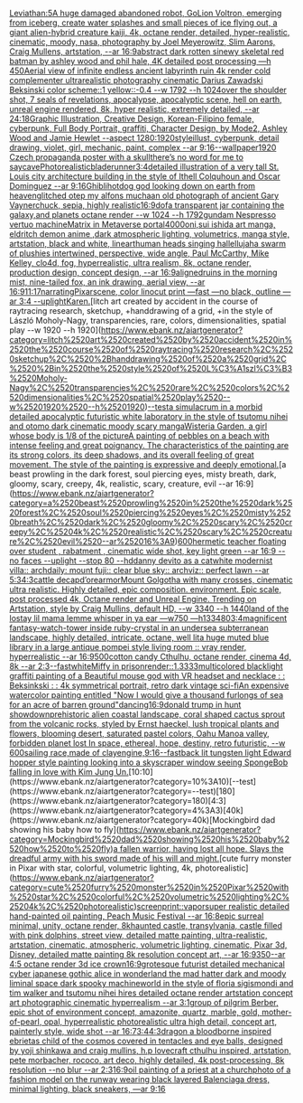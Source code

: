 [Leviathan:5](https://www.ebank.nz/aiartgenerator?category=Leviathan%3A5)[A huge damaged abandoned robot, GoLion Voltron, emerging from iceberg, create water splashes and small pieces of ice flying out, a giant alien-hybrid creature kaiji, 4k, octane render, detailed, hyper-realistic, cinematic, moody, nasa, photography by Joel Meyerowitz, Slim Aarons, Craig Mullens, artstation, --ar 16:9](https://www.ebank.nz/aiartgenerator?category=A%2520huge%2520damaged%2520abandoned%2520robot%2C%2520GoLion%2520Voltron%2C%2520emerging%2520from%2520iceberg%2C%2520create%2520water%2520splashes%2520and%2520small%2520pieces%2520of%2520ice%2520flying%2520out%2C%2520a%2520giant%2520alien-hybrid%2520creature%2520kaiji%2C%25204k%2C%2520octane%2520render%2C%2520detailed%2C%2520hyper-realistic%2C%2520cinematic%2C%2520moody%2C%2520nasa%2C%2520photography%2520by%2520Joel%2520Meyerowitz%2C%2520Slim%2520Aarons%2C%2520Craig%2520Mullens%2C%2520artstation%2C%2520--ar%252016%3A9)[abstract dark rotten sinewy skeletal red batman by ashley wood and phil hale, 4K detailed post processing —h 450](https://www.ebank.nz/aiartgenerator?category=abstract%2520dark%2520rotten%2520sinewy%2520skeletal%2520red%2520batman%2520by%2520ashley%2520wood%2520and%2520phil%2520hale%2C%25204K%2520detailed%2520post%2520processing%2520%E2%80%94h%2520450)[Aerial view of infinite endless ancient labyrinth ruin 4k render cold complementer ultrarealistic photography cinematic Darius Zawadski Beksinski color scheme::1 yellow::-0.4  --w 1792 --h 1024](https://www.ebank.nz/aiartgenerator?category=Aerial%2520view%2520of%2520infinite%2520endless%2520ancient%2520labyrinth%2520ruin%25204k%2520render%2520cold%2520complementer%2520ultrarealistic%2520photography%2520cinematic%2520Darius%2520Zawadski%2520Beksinski%2520color%2520scheme%3A%3A1%2520yellow%3A%3A-0.4%2520%2520--w%25201792%2520--h%25201024)[over the shoulder shot, 7 seals of revelations,  apocalypse,  apocalyptic scene, hell on earth, unreal engine rendered,  8k, hyper realistic,  extremely detailed,  --ar 24:18](https://www.ebank.nz/aiartgenerator?category=over%2520the%2520shoulder%2520shot%2C%25207%2520seals%2520of%2520revelations%2C%2520%2520apocalypse%2C%2520%2520apocalyptic%2520scene%2C%2520hell%2520on%2520earth%2C%2520unreal%2520engine%2520rendered%2C%2520%25208k%2C%2520hyper%2520realistic%2C%2520%2520extremely%2520detailed%2C%2520%2520--ar%252024%3A18)[Graphic Illustration, Creative Design, Korean-Filipino female, cyberpunk, Full Body Portrait, graffiti, Character Design, by Mode2, Ashley Wood and Jamie Hewlet --aspect 1280:1920](https://www.ebank.nz/aiartgenerator?category=Graphic%2520Illustration%2C%2520Creative%2520Design%2C%2520Korean-Filipino%2520female%2C%2520cyberpunk%2C%2520Full%2520Body%2520Portrait%2C%2520graffiti%2C%2520Character%2520Design%2C%2520by%2520Mode2%2C%2520Ashley%2520Wood%2520and%2520Jamie%2520Hewlet%2520--aspect%25201280%3A1920)[style](https://www.ebank.nz/aiartgenerator?category=style)[illust, cyberpunk, detail drawing, violet, girl, mechanic, paint, complex --ar 9:16](https://www.ebank.nz/aiartgenerator?category=illust%2C%2520cyberpunk%2C%2520detail%2520drawing%2C%2520violet%2C%2520girl%2C%2520mechanic%2C%2520paint%2C%2520complex%2520--ar%25209%3A16)[--wallpaper](https://www.ebank.nz/aiartgenerator?category=--wallpaper)[1920 Czech propaganda poster with  a skull](https://www.ebank.nz/aiartgenerator?category=1920%2520Czech%2520propaganda%2520poster%2520with%2520%2520a%2520skull)[there’s no word for me to say](https://www.ebank.nz/aiartgenerator?category=there%E2%80%99s%2520no%2520word%2520for%2520me%2520to%2520say)[cave](https://www.ebank.nz/aiartgenerator?category=cave)[Photorealistic](https://www.ebank.nz/aiartgenerator?category=Photorealistic)[bladerunner](https://www.ebank.nz/aiartgenerator?category=bladerunner)[3:4](https://www.ebank.nz/aiartgenerator?category=3%3A4)[detailed illustration of a very tall St. Louis city architecture building  in the style of Ithell Colquhoun and Oscar Dominguez --ar 9:16](https://www.ebank.nz/aiartgenerator?category=detailed%2520illustration%2520of%2520a%2520very%2520tall%2520St.%2520Louis%2520city%2520architecture%2520building%2520%2520in%2520the%2520style%2520of%2520Ithell%2520Colquhoun%2520and%2520Oscar%2520Dominguez%2520--ar%25209%3A16)[Ghibli](https://www.ebank.nz/aiartgenerator?category=Ghibli)[hotdog god looking down on earth from heaven](https://www.ebank.nz/aiartgenerator?category=hotdog%2520god%2520looking%2520down%2520on%2520earth%2520from%2520heaven)[glitched otep my alfons mucha](https://www.ebank.nz/aiartgenerator?category=glitched%2520otep%2520my%2520alfons%2520mucha)[an old photograph of ancient Gary Vaynerchuck, sepia, highly realistic](https://www.ebank.nz/aiartgenerator?category=an%2520old%2520photograph%2520of%2520ancient%2520Gary%2520Vaynerchuck%2C%2520sepia%2C%2520highly%2520realistic)[16:9](https://www.ebank.nz/aiartgenerator?category=16%3A9)[dof](https://www.ebank.nz/aiartgenerator?category=dof)[a transparent jar containing the galaxy,and planets octane render --w 1024 --h 1792](https://www.ebank.nz/aiartgenerator?category=a%2520transparent%2520jar%2520containing%2520the%2520galaxy%2Cand%2520planets%2520octane%2520render%2520--w%25201024%2520--h%25201792)[gundam Nespresso vertuo machine](https://www.ebank.nz/aiartgenerator?category=gundam%2520Nespresso%2520vertuo%2520machine)[Matrix in Metaverse portal](https://www.ebank.nz/aiartgenerator?category=Matrix%2520in%2520Metaverse%2520portal)[4000](https://www.ebank.nz/aiartgenerator?category=4000)[oni,sui ishida art manga, eldritch demon anime ,dark atmospheric lighting, volumetrics, manga style, artstation, black and white, lineart](https://www.ebank.nz/aiartgenerator?category=oni%2Csui%2520ishida%2520art%2520manga%2C%2520eldritch%2520demon%2520anime%2520%2Cdark%2520atmospheric%2520lighting%2C%2520volumetrics%2C%2520manga%2520style%2C%2520artstation%2C%2520black%2520and%2520white%2C%2520lineart)[human heads singing hallellujah](https://www.ebank.nz/aiartgenerator?category=human%2520heads%2520singing%2520hallellujah)[a swarm of plushies intertwined, perspective, wide angle, Paul McCarthy, Mike Kelley, clo4d, fog, hyperrealistic, ultra realism, 8k, octane render, production design, concept design, --ar 16:9](https://www.ebank.nz/aiartgenerator?category=a%2520swarm%2520of%2520plushies%2520intertwined%2C%2520perspective%2C%2520wide%2520angle%2C%2520Paul%2520McCarthy%2C%2520Mike%2520Kelley%2C%2520clo4d%2C%2520fog%2C%2520hyperrealistic%2C%2520ultra%2520realism%2C%25208k%2C%2520octane%2520render%2C%2520production%2520design%2C%2520concept%2520design%2C%2520--ar%252016%3A9)[aligned](https://www.ebank.nz/aiartgenerator?category=aligned)[ruins in the morning mist, nine-tailed fox, an ink drawing, aerial view,  --ar 16:9](https://www.ebank.nz/aiartgenerator?category=ruins%2520in%2520the%2520morning%2520mist%2C%2520nine-tailed%2520fox%2C%2520an%2520ink%2520drawing%2C%2520aerial%2520view%2C%2520%2520--ar%252016%3A9)[11:17](https://www.ebank.nz/aiartgenerator?category=11%3A17)[narrating](https://www.ebank.nz/aiartgenerator?category=narrating)[Pixar](https://www.ebank.nz/aiartgenerator?category=Pixar)[scene, color linocut print —fast —no black, outline —ar 3:4 --uplight](https://www.ebank.nz/aiartgenerator?category=scene%2C%2520color%2520linocut%2520print%2520%E2%80%94fast%2520%E2%80%94no%2520black%2C%2520outline%2520%E2%80%94ar%25203%3A4%2520--uplight)[Karen.](https://www.ebank.nz/aiartgenerator?category=Karen.)[litch art created by accident in the course of raytracing research, sketchup, +handdrawing of a grid, +in the style of László Moholy-Nagy, transparencies, rare, colors, dimensionalities, spatial play --w 1920 --h 1920](https://www.ebank.nz/aiartgenerator?category=litch%2520art%2520created%2520by%2520accident%2520in%2520the%2520course%2520of%2520raytracing%2520research%2C%2520sketchup%2C%2520%2Bhanddrawing%2520of%2520a%2520grid%2C%2520%2Bin%2520the%2520style%2520of%2520L%C3%A1szl%C3%B3%2520Moholy-Nagy%2C%2520transparencies%2C%2520rare%2C%2520colors%2C%2520dimensionalities%2C%2520spatial%2520play%2520--w%25201920%2520--h%25201920)[--test](https://www.ebank.nz/aiartgenerator?category=--test)[a simulacrum in a morbid detailed apocalyptic futuristic white laboratory in the style of tsutomu nihei and otomo dark cinematic moody scary manga](https://www.ebank.nz/aiartgenerator?category=a%2520simulacrum%2520in%2520a%2520morbid%2520detailed%2520apocalyptic%2520futuristic%2520white%2520laboratory%2520in%2520the%2520style%2520of%2520tsutomu%2520nihei%2520and%2520otomo%2520dark%2520cinematic%2520moody%2520scary%2520manga)[Wisteria Garden, a girl whose body is 1/8 of the picture](https://www.ebank.nz/aiartgenerator?category=Wisteria%2520Garden%2C%2520a%2520girl%2520whose%2520body%2520is%25201/8%2520of%2520the%2520picture)[A painting of pebbles on a beach with intense feeling and great poignancy. The characteristics of the painting are its strong colors, its deep shadows, and its overall feeling of great movement. The style of the painting is expressive and deeply emotional.](https://www.ebank.nz/aiartgenerator?category=A%2520painting%2520of%2520pebbles%2520on%2520a%2520beach%2520with%2520intense%2520feeling%2520and%2520great%2520poignancy.%2520The%2520characteristics%2520of%2520the%2520painting%2520are%2520its%2520strong%2520colors%2C%2520its%2520deep%2520shadows%2C%2520and%2520its%2520overall%2520feeling%2520of%2520great%2520movement.%2520The%2520style%2520of%2520the%2520painting%2520is%2520expressive%2520and%2520deeply%2520emotional.)[a beast prowling in the dark forest, soul piercing eyes, misty breath, dark, gloomy, scary, creepy, 4k, realistic, scary, creature, evil --ar 16:9](https://www.ebank.nz/aiartgenerator?category=a%2520beast%2520prowling%2520in%2520the%2520dark%2520forest%2C%2520soul%2520piercing%2520eyes%2C%2520misty%2520breath%2C%2520dark%2C%2520gloomy%2C%2520scary%2C%2520creepy%2C%25204k%2C%2520realistic%2C%2520scary%2C%2520creature%2C%2520evil%2520--ar%252016%3A9)[600](https://www.ebank.nz/aiartgenerator?category=600)[hermetic teacher floating over student , rabatment , cinematic wide shot, key light green --ar 16:9 --no faces --uplight --stop 80 --hd](https://www.ebank.nz/aiartgenerator?category=hermetic%2520teacher%2520floating%2520over%2520student%2520%2C%2520rabatment%2520%2C%2520cinematic%2520wide%2520shot%2C%2520key%2520light%2520green%2520--ar%252016%3A9%2520--no%2520faces%2520--uplight%2520--stop%252080%2520--hd)[danny devito as a cat](https://www.ebank.nz/aiartgenerator?category=danny%2520devito%2520as%2520a%2520cat)[white modernist villa:: archdaily: mount fuji:: clear blue sky:: archviz:: perfect lawn --ar 5:3](https://www.ebank.nz/aiartgenerator?category=white%2520modernist%2520villa%3A%3A%2520archdaily%3A%2520mount%2520fuji%3A%3A%2520clear%2520blue%2520sky%3A%3A%2520archviz%3A%3A%2520perfect%2520lawn%2520--ar%25205%3A3)[4:3](https://www.ebank.nz/aiartgenerator?category=4%3A3)[cattle decap](https://www.ebank.nz/aiartgenerator?category=cattle%2520decap)[d’ore](https://www.ebank.nz/aiartgenerator?category=d%E2%80%99ore)[armor](https://www.ebank.nz/aiartgenerator?category=armor)[Mount Golgotha with many crosses, cinematic ultra realistic. Highly detailed, epic composition. environment. Epic scale, post processed 4k, Octane render and Unreal Engine. Trending on Artstation, style by Craig Mullins, default HD, --w 3340 --h 1440](https://www.ebank.nz/aiartgenerator?category=Mount%2520Golgotha%2520with%2520many%2520crosses%2C%2520cinematic%2520ultra%2520realistic.%2520Highly%2520detailed%2C%2520epic%2520composition.%2520environment.%2520Epic%2520scale%2C%2520post%2520processed%25204k%2C%2520Octane%2520render%2520and%2520Unreal%2520Engine.%2520Trending%2520on%2520Artstation%2C%2520style%2520by%2520Craig%2520Mullins%2C%2520default%2520HD%2C%2520--w%25203340%2520--h%25201440)[land of the lost](https://www.ebank.nz/aiartgenerator?category=land%2520of%2520the%2520lost)[ay lil mama lemme whisper in ya ear —w750 —h1334](https://www.ebank.nz/aiartgenerator?category=ay%2520lil%2520mama%2520lemme%2520whisper%2520in%2520ya%2520ear%2520%E2%80%94w750%2520%E2%80%94h1334)[80](https://www.ebank.nz/aiartgenerator?category=80)[3:4](https://www.ebank.nz/aiartgenerator?category=3%3A4)[magnificent fantasy-watch-tower inside ruby-crystal in an undersea subterranean landscape, highly detailed, intricate, octane, well lit](https://www.ebank.nz/aiartgenerator?category=magnificent%2520fantasy-watch-tower%2520inside%2520ruby-crystal%2520in%2520an%2520undersea%2520subterranean%2520landscape%2C%2520highly%2520detailed%2C%2520intricate%2C%2520octane%2C%2520well%2520lit)[a huge muted blue library in a large antique pompei style living room :: vray render, hyperrealistic --ar 16:9](https://www.ebank.nz/aiartgenerator?category=a%2520huge%2520muted%2520blue%2520library%2520in%2520a%2520large%2520antique%2520pompei%2520style%2520living%2520room%2520%3A%3A%2520vray%2520render%2C%2520hyperrealistic%2520--ar%252016%3A9)[500](https://www.ebank.nz/aiartgenerator?category=500)[cotton candy Cthulhu, octane render, cinema 4d, 8k --ar 2:3](https://www.ebank.nz/aiartgenerator?category=cotton%2520candy%2520Cthulhu%2C%2520octane%2520render%2C%2520cinema%25204d%2C%25208k%2520--ar%25202%3A3)[--fast](https://www.ebank.nz/aiartgenerator?category=--fast)[white](https://www.ebank.nz/aiartgenerator?category=white)[Miffy in prison](https://www.ebank.nz/aiartgenerator?category=Miffy%2520in%2520prison)[render::1.3333](https://www.ebank.nz/aiartgenerator?category=render%3A%3A1.3333)[multicolored blacklight graffiti painting of a Beautiful mouse god with VR headset and necklace : : Beksinkski : : 4k symmetrical portrait, retro dark vintage sci-fi](https://www.ebank.nz/aiartgenerator?category=multicolored%2520blacklight%2520graffiti%2520painting%2520of%2520a%2520Beautiful%2520mouse%2520god%2520with%2520VR%2520headset%2520and%2520necklace%2520%3A%2520%3A%2520Beksinkski%2520%3A%2520%3A%25204k%2520symmetrical%2520portrait%2C%2520retro%2520dark%2520vintage%2520sci-fi)[An expensive watercolor painting entitled "Now I would give a thousand furlongs of sea for an acre of barren ground"](https://www.ebank.nz/aiartgenerator?category=An%2520expensive%2520watercolor%2520painting%2520entitled%2520%22Now%2520I%2520would%2520give%2520a%2520thousand%2520furlongs%2520of%2520sea%2520for%2520an%2520acre%2520of%2520barren%2520ground%22)[dancing](https://www.ebank.nz/aiartgenerator?category=dancing)[16:9](https://www.ebank.nz/aiartgenerator?category=16%3A9)[donald trump in hunt showdown](https://www.ebank.nz/aiartgenerator?category=donald%2520trump%2520in%2520hunt%2520showdown)[prehistoric alien coastal landscape, coral shaped cactus sprout from the volcanic rocks, styled by Ernst haeckel, lush tropical plants and flowers, blooming desert, saturated pastel colors, Oahu Manoa valley, forbidden planet lost In space, ethereal, hope, destiny, retro futuristic, --w 600](https://www.ebank.nz/aiartgenerator?category=prehistoric%2520alien%2520coastal%2520landscape%2C%2520coral%2520shaped%2520cactus%2520sprout%2520from%2520the%2520volcanic%2520rocks%2C%2520styled%2520by%2520Ernst%2520haeckel%2C%2520lush%2520tropical%2520plants%2520and%2520flowers%2C%2520blooming%2520desert%2C%2520saturated%2520pastel%2520colors%2C%2520Oahu%2520Manoa%2520valley%2C%2520forbidden%2520planet%2520lost%2520In%2520space%2C%2520ethereal%2C%2520hope%2C%2520destiny%2C%2520retro%2520futuristic%2C%2520--w%2520600)[sailing race,made of clay](https://www.ebank.nz/aiartgenerator?category=sailing%2520race%2Cmade%2520of%2520clay)[engine,](https://www.ebank.nz/aiartgenerator?category=engine%2C)[9:16](https://www.ebank.nz/aiartgenerator?category=9%3A16)[--fast](https://www.ebank.nz/aiartgenerator?category=--fast)[back lit tungsten light Edward hopper style painting looking into a skyscraper window seeing SpongeBob falling in love with Kim Jung Un.](https://www.ebank.nz/aiartgenerator?category=back%2520lit%2520tungsten%2520light%2520Edward%2520hopper%2520style%2520painting%2520looking%2520into%2520a%2520skyscraper%2520window%2520seeing%2520SpongeBob%2520falling%2520in%2520love%2520with%2520Kim%2520Jung%2520Un.)[10:10](https://www.ebank.nz/aiartgenerator?category=10%3A10)[--test](https://www.ebank.nz/aiartgenerator?category=--test)[180](https://www.ebank.nz/aiartgenerator?category=180)[4:3](https://www.ebank.nz/aiartgenerator?category=4%3A3)[40k](https://www.ebank.nz/aiartgenerator?category=40k)[Mockingbird dad showing his baby how to fly](https://www.ebank.nz/aiartgenerator?category=Mockingbird%2520dad%2520showing%2520his%2520baby%2520how%2520to%2520fly)[a fallen warrior, having lost all hope. Slays the dreadful army with his sword made of his will and might.](https://www.ebank.nz/aiartgenerator?category=a%2520fallen%2520warrior%2C%2520having%2520lost%2520all%2520hope.%2520Slays%2520the%2520dreadful%2520army%2520with%2520his%2520sword%2520made%2520of%2520his%2520will%2520and%2520might.)[cute furry monster in Pixar with star, colorful, volumetric lighting, 4k, photorealistic](https://www.ebank.nz/aiartgenerator?category=cute%2520furry%2520monster%2520in%2520Pixar%2520with%2520star%2C%2520colorful%2C%2520volumetric%2520lighting%2C%25204k%2C%2520photorealistic)[screenprint::](https://www.ebank.nz/aiartgenerator?category=screenprint%3A%3A)[vapor](https://www.ebank.nz/aiartgenerator?category=vapor)[](https://www.ebank.nz/aiartgenerator?category=)[super realistic detailed hand-painted oil painting, Peach Music Festival --ar 16:8](https://www.ebank.nz/aiartgenerator?category=super%2520realistic%2520detailed%2520hand-painted%2520oil%2520painting%2C%2520Peach%2520Music%2520Festival%2520--ar%252016%3A8)[epic surreal minimal, unity, octane render, 8k](https://www.ebank.nz/aiartgenerator?category=epic%2520surreal%2520minimal%2C%2520unity%2C%2520octane%2520render%2C%25208k)[haunted castle, transylvania, castle filled with pink dolphins, street view, detailed matte painting, ultra-realistic, artstation, cinematic, atmospheric, volumetric lighting, cinematic, Pixar 3d, Disney, detailed matte painting 8k resolution concept art, --ar 16:9](https://www.ebank.nz/aiartgenerator?category=haunted%2520castle%2C%2520transylvania%2C%2520castle%2520filled%2520with%2520pink%2520dolphins%2C%2520street%2520view%2C%2520detailed%2520matte%2520painting%2C%2520ultra-realistic%2C%2520artstation%2C%2520cinematic%2C%2520atmospheric%2C%2520volumetric%2520lighting%2C%2520cinematic%2C%2520Pixar%25203d%2C%2520Disney%2C%2520detailed%2520matte%2520painting%25208k%2520resolution%2520concept%2520art%2C%2520--ar%252016%3A9)[350](https://www.ebank.nz/aiartgenerator?category=350)[--ar 4:5 octane render 3d ice crown](https://www.ebank.nz/aiartgenerator?category=--ar%25204%3A5%2520octane%2520render%25203d%2520ice%2520crown)[16:9](https://www.ebank.nz/aiartgenerator?category=16%3A9)[grotesque futurist detailed mechanical cyber japanese gothic alice in wonderland the mad hatter dark and moody liminal space dark spooky machineworld in the style of floria sigismondi and tim walker and tsutomu nihei hires detailed octane render artstation concept art photographic cinematic hyperrealism --ar 3:1](https://www.ebank.nz/aiartgenerator?category=grotesque%2520futurist%2520detailed%2520mechanical%2520cyber%2520japanese%2520gothic%2520alice%2520in%2520wonderland%2520the%2520mad%2520hatter%2520dark%2520and%2520moody%2520liminal%2520space%2520dark%2520spooky%2520machineworld%2520in%2520the%2520style%2520of%2520floria%2520sigismondi%2520and%2520tim%2520walker%2520and%2520tsutomu%2520nihei%2520hires%2520detailed%2520octane%2520render%2520artstation%2520concept%2520art%2520photographic%2520cinematic%2520hyperrealism%2520--ar%25203%3A1)[group of pilgrim Berber, epic shot of environment concept, amazonite, quartz, marble, gold, mother-of-pearl, opal, hyperrealistic photorealistic ultra high detail, concept art, painterly style, wide shot --ar 16:7](https://www.ebank.nz/aiartgenerator?category=group%2520of%2520pilgrim%2520Berber%2C%2520epic%2520shot%2520of%2520environment%2520concept%2C%2520amazonite%2C%2520quartz%2C%2520marble%2C%2520gold%2C%2520mother-of-pearl%2C%2520opal%2C%2520hyperrealistic%2520photorealistic%2520ultra%2520high%2520detail%2C%2520concept%2520art%2C%2520painterly%2520style%2C%2520wide%2520shot%2520--ar%252016%3A7)[3:4](https://www.ebank.nz/aiartgenerator?category=3%3A4)[](https://www.ebank.nz/aiartgenerator?category=)[4:3](https://www.ebank.nz/aiartgenerator?category=4%3A3)[dragon a bloodborne inspired ebrietas child of the cosmos covered in tentacles and eye balls, designed by yoji shinkawa and craig mullins, h.p lovecraft cthulhu inspired, artstation, pete morbacher, rococo, art deco, highly detailed, 4k post-processing, 8k resolution --no blur --ar 2:3](https://www.ebank.nz/aiartgenerator?category=dragon%2520a%2520bloodborne%2520inspired%2520ebrietas%2520child%2520of%2520the%2520cosmos%2520covered%2520in%2520tentacles%2520and%2520eye%2520balls%2C%2520designed%2520by%2520yoji%2520shinkawa%2520and%2520craig%2520mullins%2C%2520h.p%2520lovecraft%2520cthulhu%2520inspired%2C%2520artstation%2C%2520pete%2520morbacher%2C%2520rococo%2C%2520art%2520deco%2C%2520highly%2520detailed%2C%25204k%2520post-processing%2C%25208k%2520resolution%2520--no%2520blur%2520--ar%25202%3A3)[16:9](https://www.ebank.nz/aiartgenerator?category=16%3A9)[oil painting of a priest at a church](https://www.ebank.nz/aiartgenerator?category=oil%2520painting%2520of%2520a%2520priest%2520at%2520a%2520church)[photo of a fashion model on the runway wearing black layered Balenciaga dress, minimal lighting, black sneakers, —ar 9:16](https://www.ebank.nz/aiartgenerator?category=photo%2520of%2520a%2520fashion%2520model%2520on%2520the%2520runway%2520wearing%2520black%2520layered%2520Balenciaga%2520dress%2C%2520minimal%2520lighting%2C%2520black%2520sneakers%2C%2520%E2%80%94ar%25209%3A16)